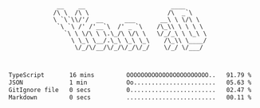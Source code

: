 <div align="center">
<pre><code>
 __    __                        ____      
/\ \  /\ \                      /\  _`\    
\ `\`\\/'/  __      ___       __\ \ \/\ \  
 `\ `\ /' /'__`\  /' _ `\    /\_\\ \ \ \ \ 
   `\ \ \/\ \ \.\_/\ \/\ \   \/_/_\ \ \_\ \
     \ \_\ \__/.\_\ \_\ \_\    /\_\\ \____/
      \/_/\/__/\/_/\/_/\/_/    \/_/ \/___/ 
                                           

</code></pre>

<!--START_SECTION:waka-->

```txt
TypeScript       16 mins         OOOOOOOOOOOOOOOOOOOOOOO..   91.79 %
JSON             1 min           Oo.......................   05.63 %
GitIgnore file   0 secs          0........................   02.47 %
Markdown         0 secs          .........................   00.11 %
```

<!--END_SECTION:waka-->
